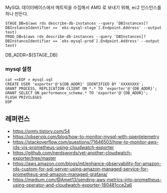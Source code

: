 MySQL 데이터베이스에서 메트릭을 수집해서 AMG 로 보내기 위해, ec2 인스턴스를 하나 만든다. 

```
STAGE_DB=$(aws rds describe-db-instances --query 'DBInstances[?DBInstanceIdentifier == `eks-mysql-stage`].Endpoint.Address' --output text)
PROD_DB=$(aws rds describe-db-instances --query 'DBInstances[?DBInstanceIdentifier == `eks-mysql-prod`].Endpoint.Address' --output text)
```

DB_ADDR=${STAGE_DB}

### mysql 설정 ###

```
cat <<EOF > mysql.sql
CREATE USER 'exporter'@'${DB_ADDR}' IDENTIFIED BY 'XXXXXXXX';
GRANT PROCESS, REPLICATION CLIENT ON *.* TO 'exporter'@'{DB_ADDR}';
GRANT SELECT ON performance_schema.* TO 'exporter'@'{DB_ADDR}';
FLUSH PRIVILEGES
EOF
```


## 레퍼런스 ##

* https://omty.tistory.com/54
* https://observiq.com/blog/how-to-monitor-mysql-with-opentelemetry
* https://stackoverflow.com/questions/71646503/how-to-monitor-aws-rds-vis-prometheus-using-cloudwatch-exporter
* https://github.com/nerdswords/yet-another-cloudwatch-exporter/tree/master
* https://aws.amazon.com/blogs/mt/enhance-observability-for-amazon-rds-custom-for-sql-server-using-amazon-managed-service-for-prometheus-and-amazon-managed-grafana/
* https://medium.com/@Amet13/sending-aws-metrics-into-prometheus-using-operator-and-cloudwatch-exporter-180481cce2a6
